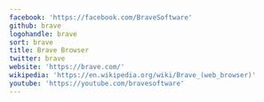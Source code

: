 ```yaml
---
facebook: 'https://facebook.com/BraveSoftware'
github: brave
logohandle: brave
sort: brave
title: Brave Browser
twitter: brave
website: 'https://brave.com/'
wikipedia: 'https://en.wikipedia.org/wiki/Brave_(web_browser)'
youtube: 'https://youtube.com/bravesoftware'
---
```

